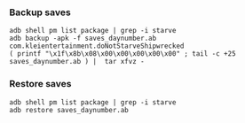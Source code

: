 ### Backup saves
~~~
adb shell pm list package | grep -i starve
adb backup -apk -f saves_daynumber.ab com.kleientertainment.doNotStarveShipwrecked
( printf "\x1f\x8b\x08\x00\x00\x00\x00\x00" ; tail -c +25 saves_daynumber.ab ) |  tar xfvz -
~~~

### Restore saves
~~~
adb shell pm list package | grep -i starve
adb restore saves_daynumber.ab
~~~
